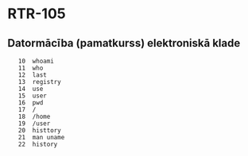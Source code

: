 # RTR-105
## Datormācība (pamatkurss) elektroniskā klade
```
   10  whoami
   11  who
   12  last
   13  registry
   14  use
   15  user
   16  pwd
   17  /
   18  /home
   19  /user
   20  histtory
   21  man uname
   22  history
```

